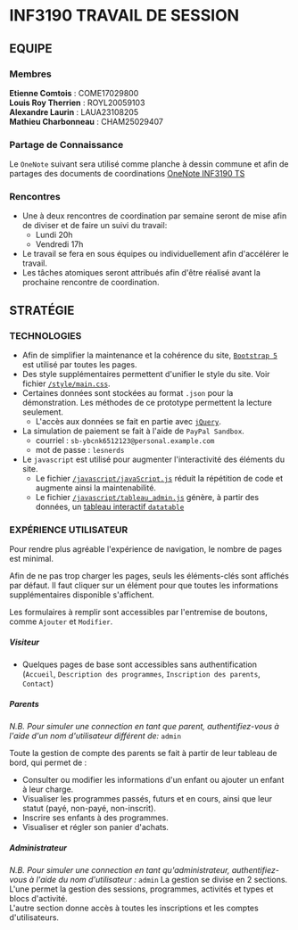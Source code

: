 # INF3190 TRAVAIL DE SESSION

## EQUIPE

### Membres

**Etienne Comtois** : COME17029800  
**Louis Roy Therrien** : ROYL20059103  
**Alexandre Laurin** : LAUA23108205  
**Mathieu Charbonneau** : CHAM25029407

### Partage de Connaissance


Le `OneNote` suivant sera utilisé comme planche à dessin commune et afin de partages des documents de coordinations [OneNote INF3190 TS](https://uqam-my.sharepoint.com/:o:/g/personal/jb591912_ens_uqam_ca/Ei4SeovgjfJApBzsdJSmaCsBOT2XgswlFoS4ARMlf6SUSQ?e=PtQ1UL)

### Rencontres

- Une à deux rencontres de coordination par semaine seront de mise afin de diviser et de faire un suivi du travail:
  - Lundi 20h
  - Vendredi 17h
- Le travail se fera en sous équipes ou individuellement afin d'accélérer le travail.
- Les tâches atomiques seront attribués afin d'être réalisé avant la prochaine rencontre de coordination.

## STRATÉGIE 

### TECHNOLOGIES

- Afin de simplifier la maintenance et la cohérence du site, [`Bootstrap 5`](https://getbootstrap.com/docs/5.0/getting-started/introduction/) est utilisé par toutes les pages.
- Des style supplémentaires permettent d'unifier le style du site. 
Voir fichier [`/style/main.css`](./style/main.css).
- Certaines données sont stockées au format `.json` pour la démonstration. Les méthodes de ce prototype permettent la lecture seulement.
  - L'accès aux données se fait en partie avec [`jQuery`](https://api.jquery.com/).
- La simulation de paiement se fait à l'aide de `PayPal Sandbox`.
  -  courriel : `sb-ybcnk6512123@personal.example.com`
  -  mot de passe : `lesnerds`
- Le `javascript` est utilisé pour augmenter l'interactivité des éléments du site.
  -  Le fichier [`/javascript/javaScript.js`](./javascript/javaScript.js)  réduit la répétition de code et augmente ainsi la maintenabilité.
  - Le fichier [`/javascript/tableau_admin.js`](./javascript/tableau_admin.js) génère, à partir des données, un [tableau interactif `datatable`](https://datatables.net/) 

### EXPÉRIENCE UTILISATEUR

Pour rendre plus agréable l'expérience de navigation, le nombre de pages est minimal. 

Afin de ne pas trop charger les pages, seuls les éléments-clés sont affichés par défaut. Il faut cliquer sur un élément pour que toutes les informations supplémentaires disponible s'affichent.

Les formulaires à remplir sont accessibles par l'entremise de boutons, comme `Ajouter` et `Modifier`.

##### Visiteur
- Quelques pages de base sont accessibles sans authentification (`Accueil`, `Description des programmes`, `Inscription des parents`, `Contact`)

##### Parents
 _N.B. Pour simuler une connection en tant que parent, authentifiez-vous à l'aide d'un nom d'utilisateur différent de:_ `admin`

Toute la gestion de compte des parents se fait à partir de leur tableau de bord, qui permet de :
- Consulter ou modifier les informations d'un enfant ou ajouter un enfant à leur charge. 
- Visualiser les programmes passés, futurs et en cours, ainsi que leur statut (payé, non-payé, non-inscrit).
- Inscrire ses enfants à des programmes.
- Visualiser et régler son panier d'achats.

##### Administrateur 
 _N.B. Pour simuler une connection en tant qu'administrateur, authentifiez-vous à l'aide du nom d'utilisateur :_ `admin`
La gestion se divise en 2 sections.  
L'une permet la gestion des sessions, programmes, activités et types et blocs d'activité.  
L'autre section donne accès à toutes les inscriptions et les comptes d'utilisateurs.
